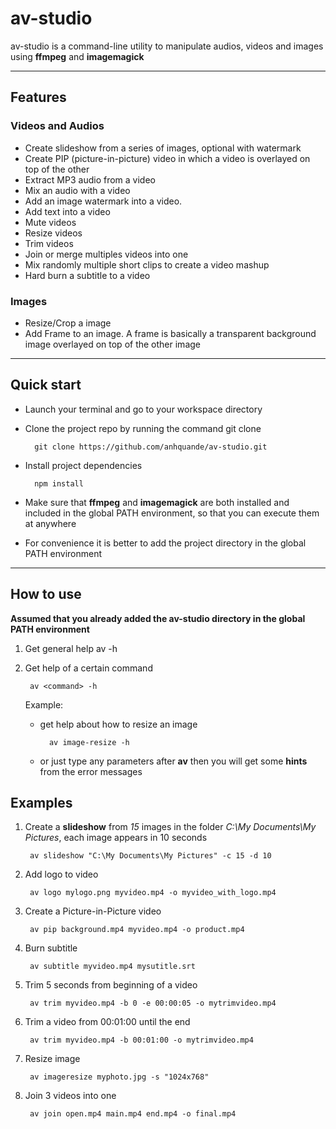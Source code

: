 # av-studio
av-studio is a command-line utility to manipulate audios, videos and images using **ffmpeg** and **imagemagick**

-----------------------
## Features
### Videos and Audios
* Create slideshow from a series of images, optional with watermark
* Create PIP (picture-in-picture) video in which a video is overlayed on top of the other
* Extract MP3 audio from a video
* Mix an audio with a video
* Add an image watermark into a video.
* Add text into a video
* Mute videos 
* Resize videos
* Trim videos
* Join or merge multiples videos into one
* Mix randomly multiple short clips to create a video mashup
* Hard burn a subtitle to a video

### Images
* Resize/Crop a image
* Add Frame to an image. A frame is basically a transparent background image overlayed on top of the other image

-----------------------
## Quick start
* Launch your terminal and go to your workspace directory
* Clone the project repo by running the command git clone

        git clone https://github.com/anhquande/av-studio.git

* Install project dependencies

        npm install

* Make sure that **ffmpeg** and **imagemagick** are both installed and included in the global PATH environment, so that you can execute them at anywhere
* For convenience it is better to add the project directory in the global PATH environment

-----------------------
## How to use
**Assumed that you already added the av-studio directory in the global PATH environment** 
1. Get general help 
        av -h

2. Get help of a certain command
        
        av <command> -h

    Example:
    * get help about how to resize an image
        
            av image-resize -h

    * or just type any parameters after **av** then you will get some __hints__ from the error messages


## Examples
1. Create a **slideshow** from *15* images in the folder *C:\My Documents\My Pictures*, each image appears in 10 seconds

        av slideshow "C:\My Documents\My Pictures" -c 15 -d 10

2. Add logo to video

        av logo mylogo.png myvideo.mp4 -o myvideo_with_logo.mp4

3. Create a Picture-in-Picture video
        
        av pip background.mp4 myvideo.mp4 -o product.mp4

4. Burn subtitle
   
        av subtitle myvideo.mp4 mysutitle.srt 

5. Trim 5 seconds from beginning of a video

        av trim myvideo.mp4 -b 0 -e 00:00:05 -o mytrimvideo.mp4

6. Trim a video from 00:01:00 until the end

        av trim myvideo.mp4 -b 00:01:00 -o mytrimvideo.mp4

7. Resize image

        av imageresize myphoto.jpg -s "1024x768"

8. Join 3 videos into one

        av join open.mp4 main.mp4 end.mp4 -o final.mp4
